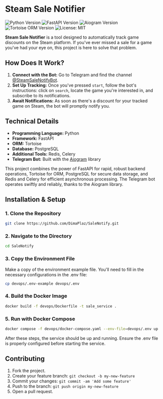 # Steam Sale Notifier
![Python Version](https://img.shields.io/badge/python-3.11-blue)
![FastAPI Version](https://img.shields.io/badge/FastAPI-0.100.0-green)
![Aiogram Version](https://img.shields.io/badge/Aiogram-3.1.0-red)
![Tortoise ORM Version](https://img.shields.io/badge/TortoiseORM-0.20.0-blue)
![License: MIT](https://img.shields.io/badge/License-MIT-yellow.svg)


**Steam Sale Notifier** is a tool designed to automatically track game discounts on the Steam platform. If you've ever missed a sale for a game you've had your eye on, this project is here to solve that problem.

## How Does It Work?

1. **Connect with the Bot:** Go to Telegram and find the channel [@SteamSaleNotifyBot](https://t.me/SteamSaleNotifyBot).
2. **Set Up Tracking:** Once you've pressed `start`, follow the bot's instructions: click on `search`, locate the game you're interested in, and subscribe to its notifications.
3. **Await Notifications:** As soon as there's a discount for your tracked game on Steam, the bot will promptly notify you.

## Technical Details

- **Programming Language:** Python
- **Framework:** FastAPI
- **ORM:** Tortoise
- **Database:** PostgreSQL
- **Additional Tools:** Redis, Celery
- **Telegram Bot:** Built with the [Aiogram](https://docs.aiogram.dev/en/dev-3.x/) library

This project combines the power of FastAPI for rapid, robust backend operations, Tortoise for ORM, PostgreSQL for secure data storage, and Redis and Celery for efficient asynchronous processing. The Telegram bot operates swiftly and reliably, thanks to the Aiogram library.

## Installation & Setup

### 1. Clone the Repository
```bash
git clone https://github.com/DimaPlaz/SaleNotify.git
```

### 2. Navigate to the Directory
```bash
cd SaleNotify
```

### 3. Copy the Environment File
Make a copy of the environment example file. You'll need to fill in the necessary configurations in the .env file:
```bash
cp devops/.env-example devops/.env
```

### 4. Build the Docker Image
```bash
docker build -f devops/Dockerfile -t sale_service .
```

### 5. Run with Docker Compose
```bash
docker compose -f devops/docker-compose.yaml --env-file=devops/.env up -d
```
After these steps, the service should be up and running. Ensure the .env file is properly configured before starting the service.

## Contributing

1. Fork the project.
2. Create your feature branch: `git checkout -b my-new-feature`
3. Commit your changes: `git commit -am 'Add some feature'`
4. Push to the branch: `git push origin my-new-feature`
5. Open a pull request.
